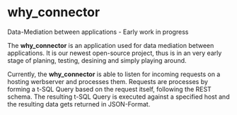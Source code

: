 # why_connector
Data-Mediation between applications - Early work in progress

The **why_connector** is an application used for data mediation between applications. It is our newest open-source project, thus is in an very early stage of planing, testing, desining and simply playing around. 

Currently, the **why_connector** is able to listen for incoming requests on a hosting werbserver and processes them. Requests are processes by forming a t-SQL Query based on the request itself, following the REST schema. The resulting t-SQL Query is executed against a specified host and the resulting data gets returned in JSON-Format.
